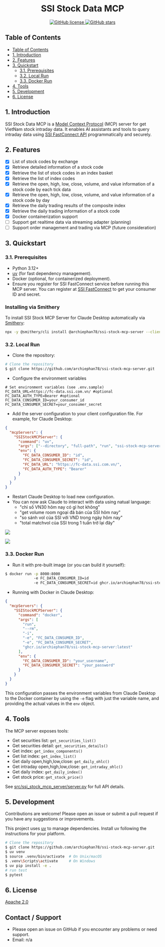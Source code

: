 <div align="center">
    <h1>SSI Stock Data MCP </h1>
    <p>
        <a href="https://github.com/archiephan78/ssi-stock-mcp-server/blob/main/LICENSE">
            <img alt="GitHub license" src="https://img.shields.io/github/license/archiephan78/ssi-stock-mcp-server?style=for-the-badge">
        </a>
    <a href="https://github.com/archiephan78/ssi-stock-mcp-server/stargazers">
        <img alt="GitHub stars" src="https://img.shields.io/github/stars/archiephan78/ssi-stock-mcp-server?style=for-the-badge">
    </a>
</div>

## Table of Contents
- [Table of Contents](#table-of-contents)
- [1. Introduction](#1-introduction)
- [2. Features](#2-features)
- [3. Quickstart](#3-quickstart)
  - [3.1. Prerequisites](#31-prerequisites)
  - [3.2. Local Run](#32-local-run)
  - [3.3. Docker Run](#33-docker-run)
- [4. Tools](#4-tools)
- [5. Development](#5-development)
- [6. License](#6-license)

## 1. Introduction

SSI Stock Data MCP is a [Model Context Protocol](https://modelcontextprotocol.io/) (MCP) server for get  VietNam stock intraday data. It enables AI assistants and tools to query intraday data using [SSI FastConnect API](https://guide.ssi.com.vn/ssi-products/tieng-viet/fastconnect-data) programmatically and securely.

## 2. Features

- [x] List of stock codes by exchange
- [x] Retrieve detailed information of a stock code
- [x] Retrieve the list of stock codes in an index basket
- [x] Retrieve the list of index codes
- [x] Retrieve the open, high, low, close, volume, and value information of a stock code by each tick data
- [x] Retrieve the open, high, low, close, volume, and value information of a stock code by day
- [x] Retrieve the daily trading results of the composite index
- [x] Retrieve the daily trading information of a stock code
- [x] Docker containerization support
- [ ] Support get realtime data via streaming adapter (planning)
- [ ] Support order management and trading via MCP (future consideration)

## 3. Quickstart

### 3.1. Prerequisites

- Python 3.12+
- [uv](https://github.com/astral-sh/uv) (for fast dependency management).
- Docker (optional, for containerized deployment).
- Ensure you register for SSI FastConnect service before running this MCP server. You can register at [SSI FastConnect](https://guide.ssi.com.vn/ssi-products/tieng-viet/dang-ky-dich-vu) to get your consumer ID and secret.

### Installing via Smithery

To install SSI Stock MCP Server for Claude Desktop automatically via [Smithery](https://smithery.ai/server/@archiephan78/ssi-stock-mcp-server):

```bash
npx -y @smithery/cli install @archiephan78/ssi-stock-mcp-server --client claude
```

### 3.2. Local Run

- Clone the repository:

```bash
# Clone the repository
$ git clone https://github.com/archiephan78/ssi-stock-mcp-server.git
```

- Configure the environment variables 

```shell
# Set environment variables (see .env.sample)
FC_DATA_URL=https://fc-data.ssi.com.vn/ #optional
FC_DATA_AUTH_TYPE=Bearer #optional
FC_DATA_CONSUMER_ID=your_consumer_id 
FC_DATA_CONSUMER_SECRET=your_consumer_secret  
```

- Add the server configuration to your client configuration file. For example, for Claude Desktop:

```json
{
  "mcpServers": {
    "SSIStockMCPServer": {
      "command": "uv",
      "args": ["--directory", "full-path", "run", "ssi-stock-mcp-server"],
      "env": {
        "FC_DATA_CONSUMER_ID": "id",
        "FC_DATA_CONSUMER_SECRET": "id",
        "FC_DATA_URL": "https://fc-data.ssi.com.vn/",
        "FC_DATA_AUTH_TYPE": "Bearer"
      }
    }
  }
}
```

- Restart Claude Desktop to load new configuration.
- You can now ask Claude to interact with data using natual language:
  - "chỉ số VN30 hôm nay có gì hot không"
  - "get volume room ngoại đã bán của SSI hôm nay"
  - "so sánh vol của SSI với VND trong ngày hôm nay"
  - "total matchvol của SSI trong 1 tuần trở lại đây"

![](./images/image-1.png)

![](./images/image-2.png)

### 3.3. Docker Run

- Run it with pre-built image (or you can build it yourself):

```bash
$ docker run -p 8000:8000 
             -e FC_DATA_CONSUMER_ID=id 
             -e FC_DATA_CONSUMER_SECRET=id ghcr.io/archiephan78/ssi-stock-mcp-server
```

- Running with Docker in Claude Desktop:

```json
{
  "mcpServers": {
    "SSIStockMCPServer": {
      "command": "docker",
      "args": [
        "run",
        "--rm",
        "-i",
        "-e", "FC_DATA_CONSUMER_ID",
        "-e", "FC_DATA_CONSUMER_SECRET",
        "ghcr.io/archiephan78/ssi-stock-mcp-server:latest"
      ],
      "env": {
        "FC_DATA_CONSUMER_ID": "your_username",
        "FC_DATA_CONSUMER_SECRET": "your_password"
      }
    }
  }
}
```

This configuration passes the environment variables from Claude Desktop to the Docker container by using the `-e` flag with just the variable name, and providing the actual values in the `env` object.

## 4. Tools

The MCP server exposes tools:
- Get securities list: `get_securities_list()`
- Get securities detail: `get_securities_details()`
- Get index: `get_index_components()`
- Get list index: `get_index_list()`
- Get daily open,high,low,close: `get_daily_ohlc()`
- Get intraday open,high,low,close: `get_intraday_ohlc()`
- Get daily index: `get_daily_index()`
- Get stock price: `get_stock_price()`

See [src/ssi_stock_mcp_server/server.py](src/ssi_stock_mcp_server/server.py) for full API details.

## 5. Development

Contributions are welcome! Please open an issue or submit a pull request if you have any suggestions or improvements.

This project uses [uv](https://github.com/astral-sh/uv) to manage dependencies. Install uv following the instructions for your platform.

```bash
# Clone the repository
$ git clone https://github.com/archiephan78/ssi-stock-mcp-server.git
$ uv venv
$ source .venv/bin/activate  # On Unix/macOS
$ .venv\Scripts\activate     # On Windows
$ uv pip install -e .
# run test
$ pytest
```

## 6. License

[Apache 2.0](LICENSE)

## Contact / Support

- Please open an issue on GitHub if you encounter any problems or need support.
- Email: n/a
